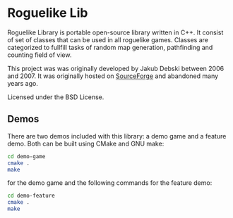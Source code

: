 Roguelike Lib
=============

Roguelike Library is portable open-source library written in C++. It consist
of set of classes that can be used in all roguelike games. Classes are
categorized to fullfill tasks of random map generation, pathfinding and
counting field of view.

This project was was originally developed by Jakub Debski between 2006 and
2007. It was originally hosted on [SourceForge](https://sf.net/p/roguelikelib/)
and abandoned many years ago.

Licensed under the BSD License.

Demos
-----

There are two demos included with this library: a demo game and a feature
demo. Both can be built using CMake and GNU make:

```sh
cd demo-game
cmake .
make
```

for the demo game and the following commands for the feature demo:

```sh
cd demo-feature
cmake .
make
```
